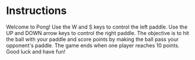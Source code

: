 # Instructions 

Welcome to Pong!
Use the W and S keys to control the left paddle.
Use the UP and DOWN arrow keys to control the right paddle.
The objective is to hit the ball with your paddle and score points by making the ball pass your opponent's paddle.
The game ends when one player reaches 10 points.
Good luck and have fun!
